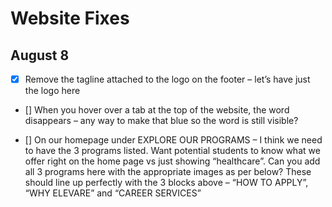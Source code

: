 # Website Fixes

## August 8

- [x] Remove the tagline attached to the logo on the footer – let’s have just the logo here

- [] When you hover over a tab at the top of the website, the word disappears – any way to make that blue so the word is still visible?

- [] On our homepage under EXPLORE OUR PROGRAMS – I think we need to have the 3 programs listed. Want potential students to know what we offer right on the home page vs just showing “healthcare”. Can you add all 3 programs here with the appropriate images as per below? These should line up perfectly with the 3 blocks above – “HOW TO APPLY”, “WHY ELEVARE” and “CAREER SERVICES”
